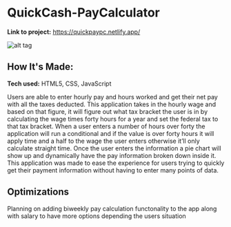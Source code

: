 # QuickCash-PayCalculator

**Link to project:** https://quickpaypc.netlify.app/ <br>

![alt tag](https://imgur.com/PTJgFdU.png)

## How It's Made:

**Tech used:** HTML5, CSS, JavaScript

 Users are able to enter hourly pay and hours worked and get their net pay with all the taxes deducted. This application takes in the hourly wage and based on that  figure, it will figure out what tax bracket the user is in by calculating the wage times forty hours for a year and set the federal tax to that tax bracket. When a user enters a number of hours over forty the application will run a conditional and if the value is over forty hours it will apply time and a half to the wage the user enters otherwise it’ll only calculate straight time. Once the user enters the information a pie chart will show up and dynamically have the pay information broken down inside it. This application was made to ease the experience for users trying to quickly get their payment information without having to enter many points of data.


## Optimizations

Planning on adding biweekly pay calculation functonality to the app along with salary to have more options depending the users situation
